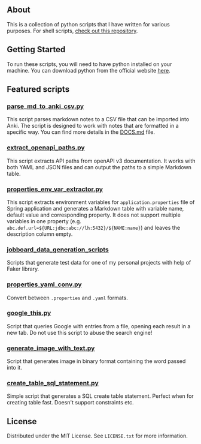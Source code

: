 <!-- ABOUT  -->
## About 

This is a collection of python scripts that I have written for various purposes. For shell scripts, [check out this repository](https://github.com/kapiaszczyk/scripts).

<!-- GETTING STARTED -->
## Getting Started

To run these scripts, you will need to have python installed on your machine. You can download python from the official website [here](https://www.python.org/downloads/).

<!-- Details-->
## Featured scripts

### [parse_md_to_anki_csv.py](https://github.com/kapiaszczyk/python-scripts/blob/main/anki/parse_md_to_anki_csv.py)

This script parses markdown notes to a CSV file that can be imported into Anki. The script is designed to work with notes that are formatted in a specific way.
You can find more details in the [DOCS.md](https://github.com/kapiaszczyk/python-scripts/blob/main/anki/DOCS.md) file.

### [extract_openapi_paths.py](https://github.com/kapiaszczyk/python-scripts/blob/main/documentation_tools/extract_openapi_paths.py)

This script extracts API paths from openAPI v3 documentation. It works with both YAML and JSON files and can output the paths to a simple Markdown table.

### [properties_env_var_extractor.py](https://github.com/kapiaszczyk/python-scripts/blob/main/documentation_tools/properties_env_var_extractor.py)

This script extracts environment variables for `application.properties` file of Spring application and generates a Markdown table with variable name, default value and corresponding property. It does not support multiple variables in one property (e.g. `abc.def.url=${URL:jdbc:abc://lh:5432}/${NAME:name}`) and leaves the description column empty.

### [jobboard_data_generation_scripts](https://github.com/kapiaszczyk/python-scripts/tree/main/personal_projects_related/jobboard_data_generation_scripts)

Scripts that generate test data for one of my personal projects with help of Faker library.

### [properties_yaml_conv.py](https://github.com/kapiaszczyk/python-scripts/blob/main/properties_yaml_conv.py)

Convert between `.properties` and `.yaml` formats.

### [google_this.py](https://github.com/kapiaszczyk/python-scripts/blob/main/google_this.py)

Script that queries Google with entries from a file, opening each result in a new tab. Do not use this script to abuse the search engine!

### [generate_image_with_text.py](https://github.com/kapiaszczyk/python-scripts/blob/main/libs/generate_image_with_text.py)

Script that generates image in binary format containing the word passed into it.

### [create_table_sql_statement.py](https://github.com/kapiaszczyk/python-scripts/blob/main/sql/create_table_sql_statement.py)

Simple script that generates a SQL create table statement. Perfect when for creating table fast. Doesn't support constraints etc.

<!-- LICENSE -->
## License
Distributed under the MIT License. See `LICENSE.txt` for more information.
